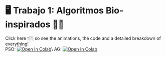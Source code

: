 # 🖥️  **Trabajo 1: Algoritmos Bio-inspirados** 🐍🧬

Click here 👇🏼 so see the animations, the code and a detailed breakdown of everything!  
PSO: <a href="https://colab.research.google.com/github/metaute73/Trabajo-01-RNA-corregido/blob/main/Punto_1_Optimizaci%C3%B3n_Num%C3%A9rica/Particle_Swarm_Optimization_(PSO).ipynb" target="_parent"><img src="https://colab.research.google.com/assets/colab-badge.svg" alt="Open In Colab"/></a>\\
AG: <a href="https://colab.research.google.com/github/metaute73/Trabajo-01-RNA-corregido/blob/main/Punto_2_Optimizaci%C3%B3n_Combinatoria/Algoritmo_Gen%C3%A9tico.ipynb" target="_parent"><img src="https://colab.research.google.com/assets/colab-badge.svg" alt="Open In Colab"/></a>
